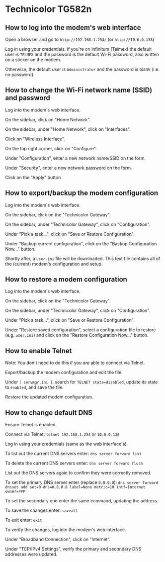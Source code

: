 # Technicolor TG582n

## How to log into the modem's web interface

Open a browser and go to `http://192.168.1.254/` (or `http://10.0.0.138`)

Log in using your credentials. If you're on Infinitum (Telmex) the default user is `TELMEX` and the password is the default Wi-Fi password, also written on a sticker on the modem.

Otherwise, the default user is `Administrator` and the password is blank (i.e. no password).

## How to change the Wi-Fi network name (SSID) and password

Log into the modem's web interface.

On the sidebar, click on "Home Network".

On the sidebar, under "Home Network", click on "Interfaces".

Click on "Wireless Interface".

On the top right corner, click on "Configure".

Under "Configuration", enter a new network name/SSID on the form.

Under "Security", enter a new network password on the form.

Click on the "Apply" button

## How to export/backup the modem configuration

Log into the modem's web interface.

On the sidebar, click on the "Technicolor Gateway".

On the sidebar, under "Technicolor Gateway", click on "Configuration".

Under "Pick a task...", click on "Save or Restore Configuration".

Under "Backup current configuration", click on the "Backup Configuration Now..." button.

Shortly after, a `user.ini` file will be downloaded. This text file contains all of the (current) modem's configuration and setup.

## How to restore a modem configuration

Log into the modem's web interface.

On the sidebar, click on the "Technicolor Gateway".

On the sidebar, under "Technicolor Gateway", click on "Configuration".

Under "Pick a task...", click on "Save or Restore Configuration".

Under "Restore saved configuration", select a configuration file to restore (e.g. `user.ini`) and click on the "Restore Configuration Now..." button.

## How to enable Telnet

Note: You don't need to do this if you _are_ able to connect via Telnet.

Export/backup the modem configuration and edit the file.

Under `[ servmgr.ini ]`, search for `TELNET state=disabled`, update its state to `enabled`, and save the file.

Restore the updated modem configuration.

## How to change default DNS

Ensure Telnet is enabled.

Connect via Telnet: `telnet 192.168.1.254` or `10.0.0.138`

Log in using your credentials (same as the web interface's).

To list out the current DNS servers enter: `dns server forward list`

To delete the current DNS servers enter: `dns server forward flush`

List out the DNS servers again to confirm they were correctly removed.

To set the primary DNS server enter (replace `0.0.0.0`): `dns server forward dnsset add set=0 dns=0.0.0.0 label=None metric=10 intf=Internet owner=PPP`

To set the secondary one enter the same command, updating the address.

To save the changes enter: `saveall`

To exit enter: `exit`

To verify the changes, log into the modem's web interface.

Under "Broadband Connection", click on "Internet".

Under "TCP/IPv4 Settings", verify the primary and secondary DNS addresses were updated.
